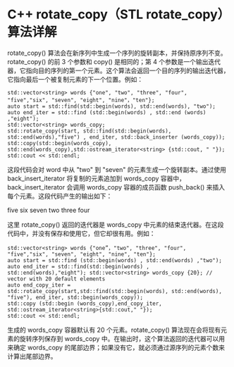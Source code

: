# C++ rotate_copy（STL rotate_copy）算法详解

rotate_copy() 算法会在新序列中生成一个序列的旋转副本，并保持原序列不变。rotate_copy() 的前 3 个参数和 copy() 是相同的；第 4 个参数是一个输出迭代器，它指向目的序列的第一个元素。这个算法会返回一个目的序列的输出迭代器，它指向最后一个被复制元素的下一个位置。例如：

```
std::vector<string> words {"one", "two", "three", "four", "five","six", "seven", "eight", "nine"，"ten"};
auto start = std::find(std::begin(words), std::end(words), "two");
auto end_iter = std::find (std::begin(words) , std::end (words) ,"eight");
std::vector<string> words_copy;
std::rotate_copy(start, std::find(std::begin(words), std::end(words),"five") , end_iter, std::back_inserter (words_copy));
std::copy(std::begin(words_copy), std::end(words_copy),std::ostream_iterator<string> {std::cout, " "});
std::cout << std::endl;
```

这段代码会对 word 中从 "two" 到 "seven" 的元素生成一个旋转副本。通过使用 back_insert_iterator 将复制的元素追加到 words_copy 容器中，back_insert_iterator 会调用 words_copy 容器的成员函数 push_back() 来插入每个元素。这段代码产生的输出如下：

five six seven two three four

这里 rotate_copy() 返回的迭代器是 words_copy 中元素的结束迭代器。在这段代码中，并没有保存和使用它，但它却很有用。例如：

```
std::vector<string> words {"one”，"two", "three", "four", "five","six", "seven", "eight", "nine", "ten"};
auto start = std::find (std::begin(words) , std::end(words) ,"two");
auto end_iter = std::find(std::begin(words) , std::end(words),"eight"); std::vector<string> words_copy {20}; // vector with 20 default elements
auto end_copy_iter = std::rotate_copy(start,std::find(std::begin(words), std::end(words), "five"), end_iter, std::begin(words_copy));
std::copy (std::begin (words_copy),end_copy_iter, std::ostream_iterator<string>{std::cout," "});
std::cout << std::endl;
```

生成的 words_copy 容器默认有 20 个元素。rotate_copy() 算法现在会将现有元素的旋转序列保存到 words_copy 中。在输出时，这个算法返回的迭代器可以用来确定 words_copy 的尾部边界；如果没有它，就必须通过源序列的元素个数来计算出尾部边界。